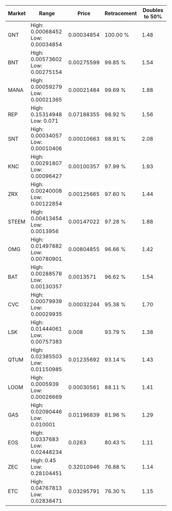 | Market | Range | Price| Retracement | Doubles to 50% |
| --- | --- | --- | --- | --- |
| GNT | High: 0.00068452<br />Low: 0.00034854 | 0.00034854 | 100.00 % | 1.48 |
| BNT | High: 0.00573602<br />Low: 0.00275154 | 0.00275599 | 99.85 % | 1.54 |
| MANA | High: 0.00059279<br />Low: 0.00021365 | 0.00021484 | 99.69 % | 1.88 |
| REP | High: 0.15314948<br />Low: 0.071 | 0.07188355 | 98.92 % | 1.56 |
| SNT | High: 0.00034057<br />Low: 0.00010406 | 0.00010663 | 98.91 % | 2.08 |
| KNC | High: 0.00291807<br />Low: 0.00096427 | 0.00100357 | 97.99 % | 1.93 |
| ZRX | High: 0.00240008<br />Low: 0.00122854 | 0.00125665 | 97.60 % | 1.44 |
| STEEM | High: 0.00413454<br />Low: 0.0013956 | 0.00147022 | 97.28 % | 1.88 |
| OMG | High: 0.01497882<br />Low: 0.00780901 | 0.00804855 | 96.66 % | 1.42 |
| BAT | High: 0.00288578<br />Low: 0.00130357 | 0.0013571 | 96.62 % | 1.54 |
| CVC | High: 0.00079939<br />Low: 0.00029935 | 0.00032244 | 95.38 % | 1.70 |
| LSK | High: 0.01444061<br />Low: 0.00757383 | 0.008 | 93.79 % | 1.38 |
| QTUM | High: 0.02385503<br />Low: 0.01150985 | 0.01235692 | 93.14 % | 1.43 |
| LOOM | High: 0.0005939<br />Low: 0.00026669 | 0.00030561 | 88.11 % | 1.41 |
| GAS | High: 0.02090446<br />Low: 0.010001 | 0.01196839 | 81.96 % | 1.29 |
| EOS | High: 0.0337683<br />Low: 0.02448234 | 0.0263 | 80.43 % | 1.11 |
| ZEC | High: 0.45<br />Low: 0.28104451 | 0.32010946 | 76.88 % | 1.14 |
| ETC | High: 0.04767813<br />Low: 0.02838471 | 0.03295791 | 76.30 % | 1.15 |
